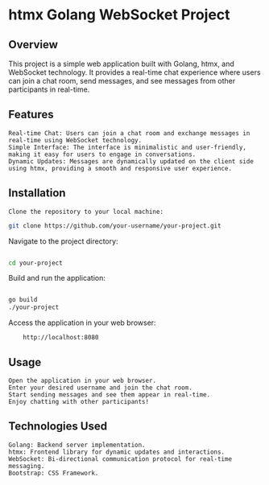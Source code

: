 # htmx Golang WebSocket Project

## Overview

This project is a simple web application built with Golang, htmx, and WebSocket technology. It provides a real-time chat experience where users can join a chat room, send messages, and see messages from other participants in real-time.

## Features

    Real-time Chat: Users can join a chat room and exchange messages in real-time using WebSocket technology.
    Simple Interface: The interface is minimalistic and user-friendly, making it easy for users to engage in conversations.
    Dynamic Updates: Messages are dynamically updated on the client side using htmx, providing a smooth and responsive user experience.

## Installation

    Clone the repository to your local machine:

```bash
git clone https://github.com/your-username/your-project.git
``` 
Navigate to the project directory:

```bash

cd your-project
```
Build and run the application:

```bash

go build
./your-project
```
Access the application in your web browser:


```
    http://localhost:8080
```
## Usage

    Open the application in your web browser.
    Enter your desired username and join the chat room.
    Start sending messages and see them appear in real-time.
    Enjoy chatting with other participants!

## Technologies Used

    Golang: Backend server implementation.
    htmx: Frontend library for dynamic updates and interactions.
    WebSocket: Bi-directional communication protocol for real-time messaging.
    Bootstrap: CSS Framework.